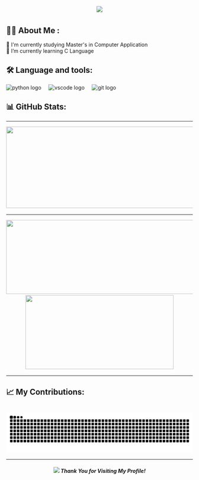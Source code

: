 
<h1 align="center">
    <img src="https://readme-typing-svg.herokuapp.com/?font=Righteous&size=35&center=true&vCenter=true&width=500&height=70&duration=4000&lines=Hey+There!+👋;+I'm+Meenakshi+Palai!;" />
</h1>

## 👩‍💻 About Me :
🔭 I'm currently studying Master's in Computer Application <br>🌱 I’m currently learning C Language <br>



<!-- ## 🌐 Socials:
<div align="left">
  <a href="" target="_blank">
    <img src="https://raw.githubusercontent.com/maurodesouza/profile-readme-generator/master/src/assets/icons/social/linkedin/default.svg" width="52" height="40" alt="linkedin logo"  />
  </a>  -->

## 🛠 Language and tools:
<div align="left">
  <img src="https://cdn.jsdelivr.net/gh/devicons/devicon/icons/python/python-original.svg" height="40" alt="python logo"  />
  <img width="12" />
  <img src="https://cdn.jsdelivr.net/gh/devicons/devicon/icons/vscode/vscode-original.svg" height="40" alt="vscode logo"  />
  <img width="12" />
  <img src="https://cdn.simpleicons.org/git/F05032" height="40" alt="git logo"  />
</div>

## 📊 GitHub Stats:

---

  
<p align="center">
  <img width="800" height="220" src="https://streak-stats.demolab.com?user=Meenakshi-1802&theme=highcontrast&hide_border=true&border_radius=5&card_width=800">
</p>


---




<p align="center">
  <img width="600" height="200" src="https://github-readme-stats.vercel.app/api?username=Meenakshi-1802&show_icons=true&theme=vision-friendly-dark">
  <img width="400" height="200" src="https://github-readme-stats.vercel.app/api/top-langs/?username=Meenakshi-1802&size_weight=0.0005&count_weight=0.3&layout=compact&theme=vision-friendly-dark">
</p>


---




## 📈 My Contributions:
<div align="center">
    
  <br clear="both">

<img src="https://raw.githubusercontent.com/Meenakshi-1802/Meenakshi-1802/output/snake.svg" alt="Snake animation" />


  ---
  #### <img src="https://media.giphy.com/media/lGhBlBMIN2XsEteTN3/giphy.gif" width="60"> <em><b>Thank You for Visiting My Profile!</b></em>

  <div id="header" align="center">
  <img src="https://visitcount.itsvg.in/api?id=Meenakshi-1802&style=for-the-badge&color=blue" alt=""/>
</div>
</div>
